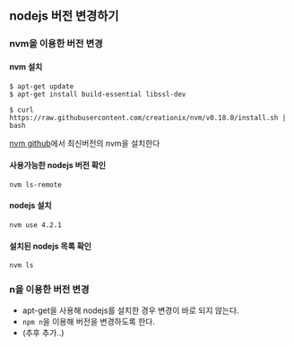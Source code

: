 ## nodejs 버전 변경하기

### nvm을 이용한 버전 변경

#### nvm 설치
```
$ apt-get update
$ apt-get install build-essential libssl-dev

$ curl https://raw.githubusercontent.com/creationix/nvm/v0.18.0/install.sh | bash
```
[nvm github](https://github.com/creationix/nvm)에서 최신버전의 nvm을 설치한다

#### 사용가능한 nodejs 버전 확인
`nvm ls-remote`

#### nodejs 설치
`nvm use 4.2.1`
#### 설치된 nodejs 목록 확인
`nvm ls`

### n을 이용한 버전 변경
- apt-get을 사용해 nodejs를 설치한 경우 변경이 바로 되지 않는다.
- `npm n`을 이용해 버전을 변경하도록 한다.
- (추후 추가..)

